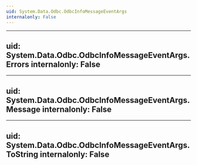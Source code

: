 ```yaml
---
uid: System.Data.Odbc.OdbcInfoMessageEventArgs
internalonly: False
---
```


---
uid: System.Data.Odbc.OdbcInfoMessageEventArgs.Errors
internalonly: False
---

---
uid: System.Data.Odbc.OdbcInfoMessageEventArgs.Message
internalonly: False
---

---
uid: System.Data.Odbc.OdbcInfoMessageEventArgs.ToString
internalonly: False
---
